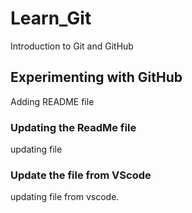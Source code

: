 # Learn_Git
Introduction to Git and GitHub

## Experimenting with GitHub
Adding README file

### Updating the ReadMe file
updating file

### Update the file from VScode
updating file from vscode.